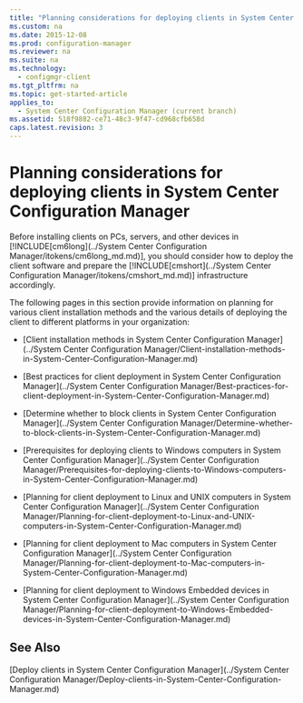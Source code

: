 ```yaml
---
title: "Planning considerations for deploying clients in System Center Configuration Manager"
ms.custom: na
ms.date: 2015-12-08
ms.prod: configuration-manager
ms.reviewer: na
ms.suite: na
ms.technology: 
  - configmgr-client
ms.tgt_pltfrm: na
ms.topic: get-started-article
applies_to: 
  - System Center Configuration Manager (current branch)
ms.assetid: 518f9882-ce71-48c3-9f47-cd968cfb658d
caps.latest.revision: 3
---
```

# Planning considerations for deploying clients in System Center Configuration Manager
Before installing clients on PCs, servers, and other devices in [!INCLUDE[cm6long](../System Center Configuration Manager/itokens/cm6long_md.md)], you should consider how to deploy the client software and prepare the [!INCLUDE[cmshort](../System Center Configuration Manager/itokens/cmshort_md.md)] infrastructure accordingly.  
  
 The following pages in this section provide information on planning for various client installation methods and the various details of deploying the client to different platforms in your organization:  
  
-   [Client installation methods in System Center Configuration Manager](../System Center Configuration Manager/Client-installation-methods-in-System-Center-Configuration-Manager.md)  
  
-   [Best practices for client deployment in System Center Configuration Manager](../System Center Configuration Manager/Best-practices-for-client-deployment-in-System-Center-Configuration-Manager.md)  
  
-   [Determine whether to block clients in System Center Configuration Manager](../System Center Configuration Manager/Determine-whether-to-block-clients-in-System-Center-Configuration-Manager.md)  
  
-   [Prerequisites for deploying clients to Windows computers in System Center Configuration Manager](../System Center Configuration Manager/Prerequisites-for-deploying-clients-to-Windows-computers-in-System-Center-Configuration-Manager.md)  
  
-   [Planning for client deployment to Linux and UNIX computers in System Center Configuration Manager](../System Center Configuration Manager/Planning-for-client-deployment-to-Linux-and-UNIX-computers-in-System-Center-Configuration-Manager.md)  
  
-   [Planning for client deployment to Mac computers in System Center Configuration Manager](../System Center Configuration Manager/Planning-for-client-deployment-to-Mac-computers-in-System-Center-Configuration-Manager.md)  
  
-   [Planning for client deployment to Windows Embedded devices in System Center Configuration Manager](../System Center Configuration Manager/Planning-for-client-deployment-to-Windows-Embedded-devices-in-System-Center-Configuration-Manager.md)  
  
## See Also  
 [Deploy clients in System Center Configuration Manager](../System Center Configuration Manager/Deploy-clients-in-System-Center-Configuration-Manager.md)